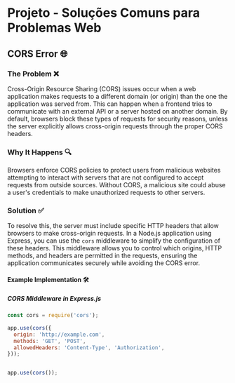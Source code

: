 # Projeto - Soluções Comuns para Problemas Web

## CORS Error 🌐

### The Problem ❌
Cross-Origin Resource Sharing (CORS) issues occur when a web application makes requests to a different domain (or origin) than the one the application was served from. This can happen when a frontend tries to communicate with an external API or a server hosted on another domain. By default, browsers block these types of requests for security reasons, unless the server explicitly allows cross-origin requests through the proper CORS headers.

### Why It Happens 🔍
Browsers enforce CORS policies to protect users from malicious websites attempting to interact with servers that are not configured to accept requests from outside sources. Without CORS, a malicious site could abuse a user's credentials to make unauthorized requests to other servers.

### Solution ✅
To resolve this, the server must include specific HTTP headers that allow browsers to make cross-origin requests. In a Node.js application using Express, you can use the `cors` middleware to simplify the configuration of these headers. This middleware allows you to control which origins, HTTP methods, and headers are permitted in the requests, ensuring the application communicates securely while avoiding the CORS error.

#### Example Implementation 🛠️

##### CORS Middleware in Express.js

```javascript
const cors = require('cors');

app.use(cors({
  origin: 'http://example.com',
  methods: 'GET', 'POST',
  allowedHeaders: 'Content-Type', 'Authorization',
}));


app.use(cors());
